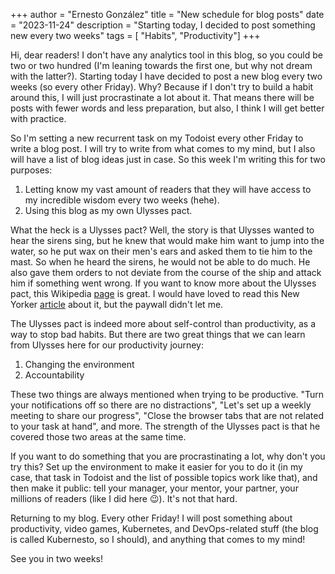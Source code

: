 +++ 
author = "Ernesto González" 
title = "New schedule for blog posts" 
date = "2023-11-24" 
description = "Starting today, I decided to post something new every two weeks" 
tags = [ "Habits", "Productivity"] 
+++

Hi, dear readers! I don't have any analytics tool in this blog, so you could be two or two hundred (I'm leaning towards the first one, but why not dream with the latter?). Starting today I have decided to post a new blog every two weeks (so every other Friday). Why? Because if I don't try to build a habit around this, I will just procrastinate a lot about it. That means there will be posts with fewer words and less preparation, but also, I think I will get better with practice.

So I'm setting a new recurrent task on my Todoist every other Friday to write a blog post. I will try to write from what comes to my mind, but I also will have a list of blog ideas just in case. So this week I'm writing this for two purposes:

1. Letting know my vast amount of readers that they will have access to my incredible wisdom every two weeks (hehe).
2. Using this blog as my own Ulysses pact.

What the heck is a Ulysses pact? Well, the story is that Ulysses wanted to hear the sirens sing, but he knew that would make him want to jump into the water, so he put wax on their men's ears and asked them to tie him to the mast. So when he heard the sirens, he would not be able to do much. He also gave them orders to not deviate from the course of the ship and attack him if something went wrong. If you want to know more about the Ulysses pact, this Wikipedia [page](https://en.wikipedia.org/wiki/Ulysses_pact) is great. I would have loved to read this New Yorker [article](https://www.newyorker.com/business/currency/ulysses-strategy-self-control) about it, but the paywall didn't let me.

The Ulysses pact is indeed more about self-control than productivity, as a way to stop bad habits. But there are two great things that we can learn from Ulysses here for our productivity journey:

1. Changing the environment
2. Accountability

These two things are always mentioned when trying to be productive. "Turn your notifications off so there are no distractions", "Let's set up a weekly meeting to share our progress", "Close the browser tabs that are not related to your task at hand", and more. The strength of the Ulysses pact is that he covered those two areas at the same time. 

If you want to do something that you are procrastinating a lot, why don't you try this? Set up the environment to make it easier for you to do it (in my case, that task in Todoist and the list of possible topics work like that), and then make it public: tell your manager, your mentor, your partner, your millions of readers (like I did here :wink:). It's not that hard.

Returning to my blog. Every other Friday! I will post something about productivity, video games, Kubernetes, and DevOps-related stuff (the blog is called Kubernesto, so I should), and anything that comes to my mind!

See you in two weeks!
